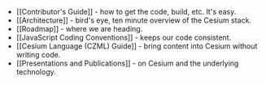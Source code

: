 * [[Contributor's Guide]] - how to get the code, build, etc. It's easy.
* [[Architecture]] - bird's eye, ten minute overview of the Cesium stack.
* [[Roadmap]] - where we are heading.
* [[JavaScript Coding Conventions]] - keeps our code consistent.
* [[Cesium Language (CZML) Guide]] - bring content into Cesium without writing code.
* [[Presentations and Publications]] - on Cesium and the underlying technology.
 